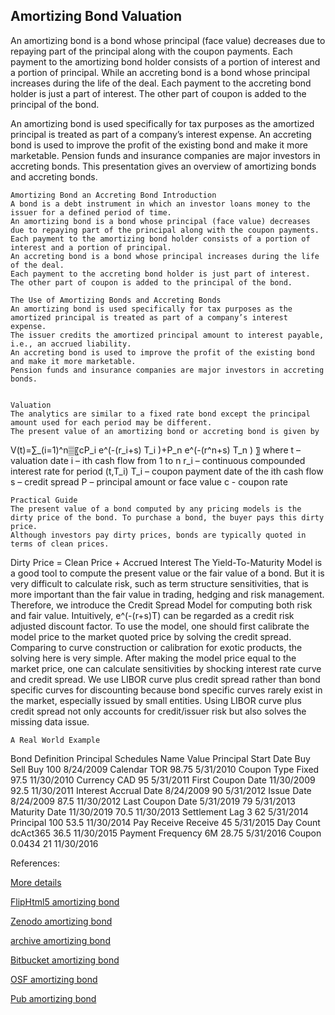 ## Amortizing Bond Valuation


An amortizing bond is a bond whose principal (face value) decreases due to repaying part of the principal along with the coupon payments. Each payment to the amortizing bond holder consists of a portion of interest and a portion of principal. While an accreting bond is a bond whose principal increases during the life of the deal. Each payment to the accreting bond holder is just a part of interest. The other part of coupon is added to the principal of the bond. 

An amortizing bond is used specifically for tax purposes as the amortized principal is treated as part of a company’s interest expense. An accreting bond is used to improve the profit of the existing bond and make it more marketable. Pension funds and insurance companies are major investors in accreting bonds.  This presentation gives an overview of amortizing bonds and accreting bonds. 

	Amortizing Bond an Accreting Bond Introduction
	A bond is a debt instrument in which an investor loans money to the issuer for a defined period of time. 
	An amortizing bond is a bond whose principal (face value) decreases due to repaying part of the principal along with the coupon payments.
	Each payment to the amortizing bond holder consists of a portion of interest and a portion of principal.
	An accreting bond is a bond whose principal increases during the life of the deal.
	Each payment to the accreting bond holder is just part of interest. The other part of coupon is added to the principal of the bond.

	The Use of Amortizing Bonds and Accreting Bonds
	An amortizing bond is used specifically for tax purposes as the amortized principal is treated as part of a company’s interest expense.
	The issuer credits the amortized principal amount to interest payable, i.e., an accrued liability.
	An accreting bond is used to improve the profit of the existing bond and make it more marketable.
	Pension funds and insurance companies are major investors in accreting bonds.


	Valuation
	The analytics are similar to a fixed rate bond except the principal amount used for each period may be different. 
	The present value of an amortizing bond or accreting bond is given by
V(t)=∑_(i=1)^n▒〖cP_i e^(-(r_i+s) T_i )+P_n e^(-(r^n+s) T_n ) 〗
where
	t – valuation date
i – ith cash flow from 1 to n
	r_i – continuous compounded interest rate for period (t,T_i)
T_i – coupon payment date of the ith  cash flow
s – credit spread
P – principal amount or face value
c - coupon rate

	Practical Guide
	The present value of a bond computed by any pricing models is the dirty price of the bond. To purchase a bond, the buyer pays this dirty price.
	Although investors pay dirty prices, bonds are typically quoted in terms of clean prices. 
Dirty Price = Clean Price + Accrued Interest
	The Yield-To-Maturity Model is a good tool to compute the present value or the fair value of a bond. But it is very difficult to calculate risk, such as term structure sensitivities, that is more important than the fair value in trading, hedging and risk management. Therefore, we introduce the Credit Spread Model for computing both risk and fair value.
	Intuitively,   e^(-(r+s)T)   can be regarded as a credit risk adjusted discount factor.
	To use the model, one should first calibrate the model price to the market quoted price by solving the credit spread. Comparing to curve construction or calibration for exotic products, the solving here is very simple.
	After making the model price equal to the market price, one can calculate sensitivities by shocking interest rate curve and credit spread.
	We use LIBOR curve plus credit spread rather than bond specific curves for discounting because bond specific curves rarely exist in the market, especially issued by small entities. Using LIBOR curve plus credit spread not only accounts for credit/issuer risk but also solves the missing data issue.

 
	A Real World Example

Bond Definition	Principal Schedules
Name	Value	Principal	Start Date
Buy Sell	Buy	100	8/24/2009
Calendar	TOR	98.75	5/31/2010
Coupon Type	Fixed	97.5	11/30/2010
Currency	CAD	95	5/31/2011
First Coupon Date	11/30/2009	92.5	11/30/2011
Interest Accrual Date	8/24/2009	90	5/31/2012
Issue Date	8/24/2009	87.5	11/30/2012
Last Coupon Date	5/31/2019	79	5/31/2013
Maturity Date	11/30/2019	70.5	11/30/2013
Settlement Lag	3	62	5/31/2014
Principal	100	53.5	11/30/2014
Pay Receive	Receive	45	5/31/2015
Day Count	dcAct365	36.5	11/30/2015
Payment Frequency	6M	28.75	5/31/2016
Coupon	0.0434	21	11/30/2016


References:


[More details](./FiAmortizingBond-9.pdf)

[FlipHtml5 amortizing bond](https://fliphtml5.com/download/download-pdf-file.php?str=x0DZh9GTud3bENXamEzN1gDM5ITPkl0av9mY)

[Zenodo amortizing bond](https://zenodo.org/record/3958017/files/FiAmortizingBond-9.pdf)


[archive amortizing bond](https://ia803403.us.archive.org/28/items/fi-amortizing-bond-9/FiAmortizingBond-archive.pdf)

[Bitbucket amortizing bond](https://bitbucket.org/cmrm11/fiamortizingbond/downloads/FiAmortizingBond-9.pdf)

[OSF amortizing bond](https://osf.io/qrc8n/download)

[Pub amortizing bond](https://fixedincome.pubpub.org/pub/2tsz1ogw)


